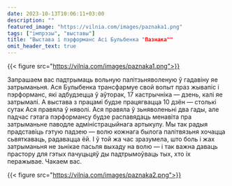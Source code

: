 ```yaml
---
date: 2023-10-13T10:06:11+03:00
description: ""
featured_image: "https://vilnia.com/images/paznaka1.png"
tags: ["імпрэзы", "выставы"]
title: "Выстава і пэрформанс Асі Бульбенка "Пазнака""
omit_header_text: true
---
```

{{< figure src="https://vilnia.com/images/paznaka1.png">}}

Запрашаем вас падтрымаць вольную палітзьняволеную ў гадавіну яе затрыманьня. Ася Булыбенка трансфармуе свой вопыт праз жывапіс і пэрформанс, які адбудзецца ў аўторак, 17 кастрычніка — дзень, калі яе затрымалі. А выстава з працамі будзе працягвацца 10 дзён — столькі сутак Ася правяла ў няволі. Ася правяла ў зьняволеньні два гады, але падчас гэтага пэрформансу будзе распавядаць менавіта пра затрыманьне паводле адміністрацыйнага артыкулу.
Мы так радыя прадставіць гэтую падзею — волю кожнага былога палітвязьня хочацца сьвяткаваць, радавацца ёй. І ў той жа час зразумела, што боль і жах затрыманьня не зьнікае пасьля выхаду на волю — і так важна даваць прастору для гэтых пачуцьцяў ды падтрымоўваць тых, хто іх перажывае. 
Чакаем вас.

{{< figure src="https://vilnia.com/images/paznaka2.png">}}